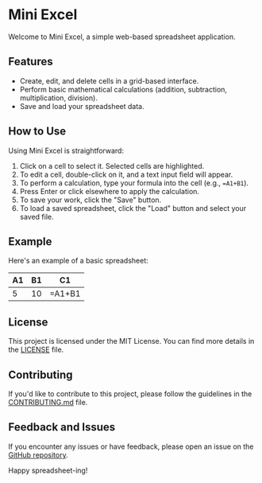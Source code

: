 # Mini Excel

Welcome to Mini Excel, a simple web-based spreadsheet application.

## Features

- Create, edit, and delete cells in a grid-based interface.
- Perform basic mathematical calculations (addition, subtraction, multiplication, division).
- Save and load your spreadsheet data.

## How to Use

Using Mini Excel is straightforward:

1. Click on a cell to select it. Selected cells are highlighted.
2. To edit a cell, double-click on it, and a text input field will appear.
3. To perform a calculation, type your formula into the cell (e.g., `=A1+B1`).
4. Press Enter or click elsewhere to apply the calculation.
5. To save your work, click the "Save" button.
6. To load a saved spreadsheet, click the "Load" button and select your saved file.

## Example

Here's an example of a basic spreadsheet:

| A1 | B1 | C1 |
|---|---|---|
| 5 | 10 | =A1+B1 |

## License

This project is licensed under the MIT License. You can find more details in the [LICENSE](LICENSE) file.

## Contributing

If you'd like to contribute to this project, please follow the guidelines in the [CONTRIBUTING.md](CONTRIBUTING.md) file.

## Feedback and Issues

If you encounter any issues or have feedback, please open an issue on the [GitHub repository](https://github.com/your-username/mini-excel).

Happy spreadsheet-ing!
